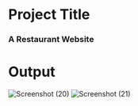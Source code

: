 # Project Title
### A Restaurant Website
# Output
![Screenshot (20)](https://github.com/ANSHHULBUDHWAL/html_css_projects/assets/72787705/05cc67e7-137f-422c-8c8c-eb41f017b71d)
![Screenshot (21)](https://github.com/ANSHHULBUDHWAL/html_css_projects/assets/72787705/fed39c70-c13f-448d-8aae-484bafe12ea2)

